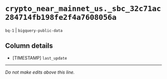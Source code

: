 # `crypto_near_mainnet_us._sbc_32c71ac284714fb198fe2f4a7608056a`
`bq-1` | `bigquery-public-data`

## Column details
* [TIMESTAMP] `last_update`

-------------------------------------------------------------------------------
*Do not make edits above this line.*
